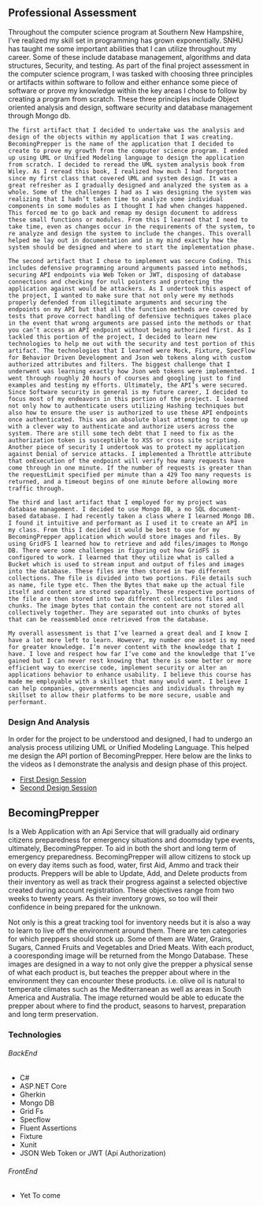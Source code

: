 ## Professional Assessment
Throughout the computer science program at Southern New Hampshire, I’ve realized my skill set in programming has grown exponentially. SNHU has taught me some important abilities that I can utilize throughout my career. Some of these include database management, algorithms and data structures, Security, and testing. As part of the final project assessment in the computer science program, I was tasked with choosing three principles or artifacts within software to follow and either enhance some piece of software or prove my knowledge within the key areas I chose to follow by creating a program from scratch. These three principles include Object oriented analysis and design, software security and database management through Mongo db.

	The first artifact that I decided to undertake was the analysis and design of the objects within my application that I was creating. BecomingPrepper is the name of the application that I decided to create to prove my growth from the computer science program. I ended up using UML or Unified Modeling language to design the application from scratch. I decided to reread the UML system analysis book from Wiley. As I reread this book, I realized how much I had forgotten since my first class that covered UML and system design. It was a great refresher as I gradually designed and analyzed the system as a whole. Some of the challenges I had as I was designing the system was realizing that I hadn’t taken time to analyze some individual components in some modules as I thought I had when changes happened. This forced me to go back and remap my design document to address these small functions or modules. From this I learned that I need to take time, even as changes occur in the requirements of the system, to re analyze and design the system to include the changes. This overall helped me lay out in documentation and in my mind exactly how the system should be designed and where to start the implementation phase. 
	
	The second artifact that I chose to implement was secure Coding. This includes defensive programming around arguments passed into methods, securing API endpoints via Web Token or JWT, disposing of database connections and checking for null pointers and protecting the application against would be attackers. As I undertook this aspect of the project, I wanted to make sure that not only were my methods properly defended from illegitimate arguments and securing the endpoints on my API but that all the function methods are covered by tests that prove correct handling of defensive techniques takes place in the event that wrong arguments are passed into the methods or that you can’t access an API endpoint without being authorized first. As I tackled this portion of the project, I decided to learn new technologies to help me out with the security and test portion of this artifact. The technologies that I learned were Mock, Fixture, SpecFlow for Behavior Driven Development and Json web tokens along with custom authorized attributes and filters. The biggest challenge that I underwent was learning exactly how Json web tokens were implemented. I went through roughly 20 hours of courses and googling just to find examples and testing my efforts. Ultimately, the API’s were secured. Since Software security in general is my future career, I decided to focus most of my endeavors in this portion of the project. I learned not only how to authenticate users utilizing Hashing techniques but also how to ensure the user is authorized to use these API endpoints once authenticated. This was an absolute blast attempting to come up with a clever way to authenticate and authorize users across the system. There are still some tech debt that I need to fix as the authorization token is susceptible to XSS or cross site scripting. Another piece of security I undertook was to protect my application against Denial of service attacks. I implemented a Throttle attribute that onExecution of the endpoint will verify how many requests have come through in one minute. If the number of requests is greater than the requestLimit specified per minute than a 429 Too many requests is returned, and a timeout begins of one minute before allowing more traffic through. 

	The third and last artifact that I employed for my project was database management. I decided to use Mongo DB, a no SQL document-based database. I had recently taken a class where I learned Mongo DB. I found it intuitive and performant as I used it to create an API in my class. From this I decided it would be best to use for my BecomingPrepper application which would store images and files. By using GridFS I learned how to retrieve and add files/images to Mongo DB. There were some challenges in figuring out how GridFS is configured to work. I learned that they utilize what is called a Bucket which is used to stream input and output of files and images into the database. These files are then stored in two different collections. The file is divided into two portions. File details such as name, file type etc. Then the Bytes that make up the actual file itself and content are stored separately. These respective portions of the file are then stored into two different collections files and chunks. The image bytes that contain the content are not stored all collectively together. They are separated out into chunks of bytes that can be reassembled once retrieved from the database. 

	My overall assessment is that I’ve learned a great deal and I know I have a lot more left to learn. However, my number one asset is my need for greater knowledge. I’m never content with the knowledge that I have. I love and respect how far I’ve come and the knowledge that I’ve gained but I can never rest knowing that there is some better or more efficient way to exercise code, implement security or alter an applications behavior to enhance usability. I believe this course has made me employable with a skillset that many would want. I believe I can help companies, governments agencies and individuals through my skillset to allow their platforms to be more secure, usable and performant. 
 
### Design And Analysis
  In order for the project to be understood and designed, I had to undergo an analysis process utilizing UML or Unified Modeling Language. This helped me design the API portion of BecomingPrepper. 
  Here below are the links to the videos as I demonstrate the analysis and design phase of this project. 
 - [First Design Session](https://www.youtube.com/watch?v=MgYgdPEFuso)
 - [Second Design Session](https://www.youtube.com/watch?v=FTVtyh6OuhI)


## BecomingPrepper
  Is a Web Application with an Api Service that will gradually aid ordinary citizens preparedness for emergency situations and doomsday type events, ultimately, BecomingPrepper. To aid in both the short and long term of emergency preparedness. BecomingPrepper will allow citizens to stock up on every day items such as food, water, first Aid, Ammo and track their products. Preppers will be able to Update, Add, and Delete products from their inventory as well as track their progress against a selected objective created during account registration. These objectives range from two weeks to twenty years. As their inventory grows, so too will their confidence in being prepared for the unknown. 

  Not only is this a great tracking tool for inventory needs but it is also a way to learn to live off the environment around them. There are ten categories for which preppers should stock up. Some of them are Water, Grains, Sugars, Canned Fruits and Vegetables and Dried Meats. With each product, a cooresponding image will be returned from the Mongo Database. These images are designed in a way to not only give the prepper a physical sense of what each product is, but teaches the prepper about where in the environment they can encounter these products. i.e. olive oil is natural to temperate climates such as the Mediterranean as well as areas in South America and Australia. The image returned would be able to educate the prepper about where to find the product, seasons to harvest, preparation and long term preservation.  

### Technologies
###### BackEnd
- C#
- ASP.NET Core
- Gherkin
- Mongo DB
- Grid Fs
- Specflow
- Fluent Assertions
- Fixture
- Xunit
- JSON Web Token or JWT (Api Authorization)

###### FrontEnd
- Yet To come
